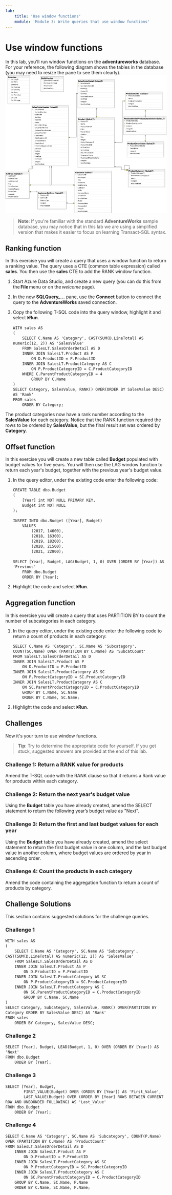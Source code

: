 ```yaml
---
lab:
    title: 'Use window functions'
    module: 'Module 3: Write queries that use window functions'
---
```

# Use window functions

In this lab, you'll run window functions on the **adventureworks** database. For your reference, the following diagram shows the tables in the database (you may need to resize the pane to see them clearly).
![An entity relationship diagram of the adventureworks database](./images/adventureworks-erd.png)
> **Note**: If you're familiar with the standard **AdventureWorks** sample database, you may notice that in this lab we are using a simplified version that makes it easier to focus on learning Transact-SQL syntax.

## Ranking function

In this exercise you will create a query that uses a window function to return a ranking value. The query uses a CTE (common table expression) called **sales**. You then use the **sales** CTE to add the RANK window function.

1. Start Azure Data Studio, and create a new query (you can do this from the **File** menu or on the *welcome* page).
1. In the new **SQLQuery_...** pane, use the **Connect** button to connect the query to the **AdventureWorks** saved connection.
1. Copy the following T-SQL code into the query window, highlight it and select **&#x23f5;Run**.

    ```
    WITH sales AS
    (
        SELECT C.Name AS 'Category', CAST(SUM(D.LineTotal) AS numeric(12, 2)) AS 'SalesValue'
        FROM SalesLT.SalesOrderDetail AS D
        INNER JOIN SalesLT.Product AS P
            ON D.ProductID = P.ProductID
        INNER JOIN SalesLT.ProductCategory AS C
            ON P.ProductCategoryID = C.ProductCategoryID
        WHERE C.ParentProductCategoryID = 4
            GROUP BY C.Name
    )
    SELECT Category, SalesValue, RANK() OVER(ORDER BY SalesValue DESC) AS 'Rank'
    FROM sales
        ORDER BY Category;
    ```

The product categories now have a rank number according to the **SalesValue** for each category. Notice that the RANK function required the rows to be ordered by **SalesValue**, but the final result set was ordered by **Category**.

## Offset function

In this exercise you will create a new table called **Budget** populated with budget values for five years. You will then use the LAG window function to return each year's budget, together with the previous year's budget value.  

1. In the query editor, under the existing code enter the following code:

    ```
    CREATE TABLE dbo.Budget
    (
        [Year] int NOT NULL PRIMARY KEY,
        Budget int NOT NULL
    );

    INSERT INTO dbo.Budget ([Year], Budget)
        VALUES
            (2017, 14600),
            (2018, 16300),
            (2019, 18200),
            (2020, 21500),
            (2021, 22800);

    SELECT [Year], Budget, LAG(Budget, 1, 0) OVER (ORDER BY [Year]) AS 'Previous'
        FROM dbo.Budget
        ORDER BY [Year]; 
    ```

1. Highlight the code and select **&#x23f5;Run**.

## Aggregation function

In this exercise you will create a query that uses PARTITION BY to count the number of subcategories in each category.

1. In the query editor, under the existing code enter the following code to return a count of products in each category:

    ```
    SELECT C.Name AS 'Category', SC.Name AS 'Subcategory', COUNT(SC.Name) OVER (PARTITION BY C.Name) AS 'SubcatCount'
    FROM SalesLT.SalesOrderDetail AS D
    INNER JOIN SalesLT.Product AS P
        ON D.ProductID = P.ProductID
    INNER JOIN SalesLT.ProductCategory AS SC
        ON P.ProductCategoryID = SC.ProductCategoryID
    INNER JOIN SalesLT.ProductCategory AS C
        ON SC.ParentProductCategoryID = C.ProductCategoryID
        GROUP BY C.Name, SC.Name
        ORDER BY C.Name, SC.Name;
    ```

1. Highlight the code and select **&#x23f5;Run**.

## Challenges

Now it's your turn to use window functions.

> **Tip**: Try to determine the appropriate code for yourself. If you get stuck, suggested answers are provided at the end of this lab.

### Challenge 1: Return a RANK value for products

Amend the T-SQL code with the RANK clause so that it returns a Rank value for products within each category.

### Challenge 2: Return the next year's budget value

Using the **Budget** table you have already created, amend the SELECT statement to return the following year’s budget value as "Next".

### Challenge 3: Return the first and last budget values for each year

Using the **Budget** table you have already created, amend the select statement to return the first budget value in one column, and the last budget value in another column, where budget values are ordered by year in ascending order.

### Challenge 4: Count the products in each category

Amend the code containing the aggregation function to return a count of products by category.

## Challenge Solutions

This section contains suggested solutions for the challenge queries.

### Challenge 1

```
WITH sales AS
(
    SELECT C.Name AS 'Category', SC.Name AS 'Subcategory', CAST(SUM(D.LineTotal) AS numeric(12, 2)) AS 'SalesValue'
    FROM SalesLT.SalesOrderDetail AS D
    INNER JOIN SalesLT.Product AS P
        ON D.ProductID = P.ProductID
    INNER JOIN SalesLT.ProductCategory AS SC
        ON P.ProductCategoryID = SC.ProductCategoryID
    INNER JOIN SalesLT.ProductCategory AS C
        ON SC.ParentProductCategoryID = C.ProductCategoryID
        GROUP BY C.Name, SC.Name
)
SELECT Category, Subcategory, SalesValue, RANK() OVER(PARTITION BY Category ORDER BY SalesValue DESC) AS 'Rank'
FROM sales
    ORDER BY Category, SalesValue DESC;
```

### Challenge 2

```
SELECT [Year], Budget, LEAD(Budget, 1, 0) OVER (ORDER BY [Year]) AS 'Next'
FROM dbo.Budget
    ORDER BY [Year];
```

### Challenge 3

```
SELECT [Year], Budget,
        FIRST_VALUE(Budget) OVER (ORDER BY [Year]) AS 'First_Value',
        LAST_VALUE(Budget) OVER (ORDER BY [Year] ROWS BETWEEN CURRENT ROW AND UNBOUNDED FOLLOWING) AS 'Last_Value'
FROM dbo.Budget
    ORDER BY [Year];
```

### Challenge 4

```
SELECT C.Name AS 'Category', SC.Name AS 'Subcategory', COUNT(P.Name) OVER (PARTITION BY C.Name) AS 'ProductCount'
FROM SalesLT.SalesOrderDetail AS D
    INNER JOIN SalesLT.Product AS P
        ON D.ProductID = P.ProductID
    INNER JOIN SalesLT.ProductCategory AS SC
        ON P.ProductCategoryID = SC.ProductCategoryID
    INNER JOIN SalesLT.ProductCategory AS C
        ON SC.ParentProductCategoryID = C.ProductCategoryID
    GROUP BY C.Name, SC.Name, P.Name
    ORDER BY C.Name, SC.Name, P.Name;
```
